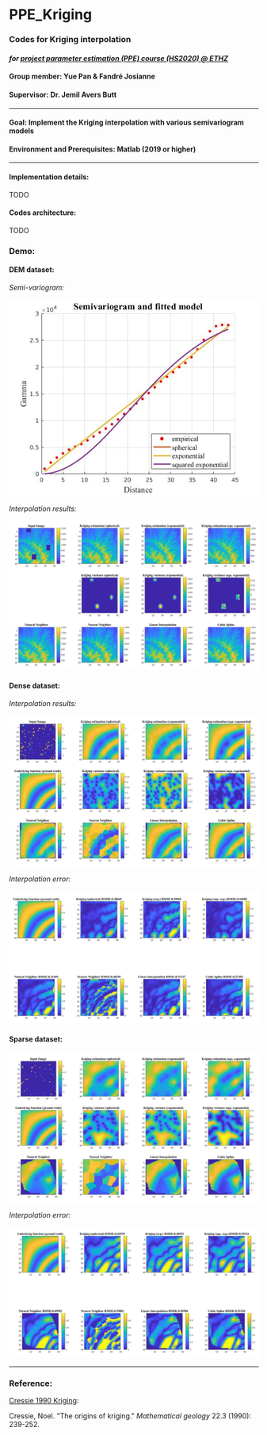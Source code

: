 # PPE_Kriging
### Codes for Kriging interpolation

#### *for [project parameter estimation (PPE) course (HS2020) @ ETHZ](http://www.vvz.ethz.ch/Vorlesungsverzeichnis/lerneinheit.view?lang=en&semkez=2020W&lerneinheitId=140672&)*

#### Group member: Yue Pan & Fandré Josianne

#### Supervisor: Dr. Jemil Avers Butt

-----

#### Goal: Implement the Kriging interpolation with various semivariogram models

#### Environment and Prerequisites:  Matlab (2019 or higher) 

------

#### Implementation details: 

TODO

#### Codes architecture:

TODO

### Demo:

#### DEM dataset:

*Semi-variogram:*

<img src="figures/semivariogram_dem_dataset.jpg" alt="alt text" style="zoom:100%;">

*Interpolation results:*

<img src="figures/result_dem_dataset.jpg" alt="alt text" style="zoom:100%;">

#### Dense dataset:

*Interpolation results:*

<img src="figures/result_dense_dataset.jpg" alt="alt text" style="zoom:100%;">

*Interpolation error:*

<img src="figures/diff_dense_dataset.jpg" alt="alt text" style="zoom:100%;">

#### Sparse dataset:

<img src="figures/result_sparse_dataset.jpg" alt="alt text" style="zoom:100%;">

*Interpolation error:*

<img src="figures/diff_sparse_dataset.jpg" alt="alt text" style="zoom:100%;">

-----

### Reference:

[Cressie 1990 Kriging](https://link.springer.com/article/10.1007/BF00889887):

Cressie, Noel. "The origins of kriging." *Mathematical geology* 22.3 (1990): 239-252.
